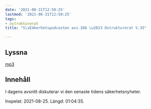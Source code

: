 ```yaml
---
date: '2021-08-31T12:50:25'
lastmod: '2021-08-31T12:50:25'
tags:
- ostrukturerat
title: "S\xE4kerhetspodcasten avs.208 \u2013 Ostrukturerat V.35"

---
```

## Lyssna

[mp3](https://traffic.libsyn.com/secure/sakerhetspodcasten/2021-08-25_Sakerhetspodcasten.mp3)

## Innehåll

I dagens avsnitt diskuterar vi den senaste tidens säkerhetsnyheter.

Inspelat: 2021-08-25. Längd: 01:04:35.


